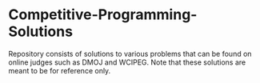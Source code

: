 # Competitive-Programming-Solutions
Repository consists of solutions to various problems that can be found on online judges such as DMOJ and WCIPEG. Note that these solutions are meant to be for reference only.
